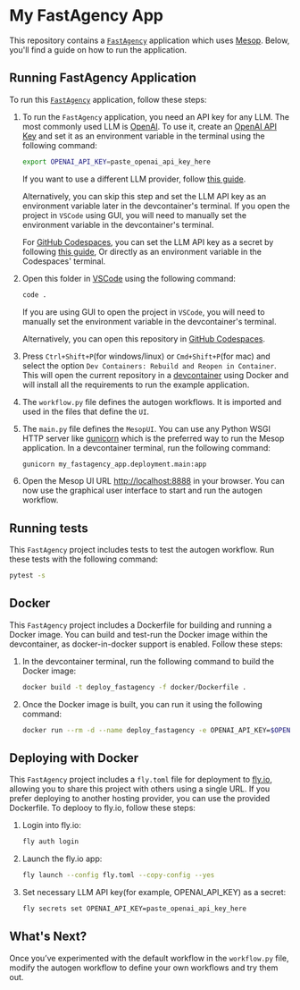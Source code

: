 # My FastAgency App

This repository contains a [`FastAgency`](https://github.com/airtai/fastagency) application which uses [Mesop](https://google.github.io/mesop/). Below, you'll find a guide on how to run the application.

## Running FastAgency Application

To run this [`FastAgency`](https://github.com/airtai/fastagency) application, follow these steps:

1. To run the `FastAgency` application, you need an API key for any LLM. The most commonly used LLM is [OpenAI](https://platform.openai.com/docs/models). To use it, create an [OpenAI API Key](https://openai.com/index/openai-api/) and set it as an environment variable in the terminal using the following command:

   ```bash
   export OPENAI_API_KEY=paste_openai_api_key_here
   ```

   If you want to use a different LLM provider, follow [this guide](https://fastagency.ai/latest/user-guide/runtimes/autogen/using_non_openai_models/).

   Alternatively, you can skip this step and set the LLM API key as an environment variable later in the devcontainer's terminal. If you open the project in `VSCode` using GUI, you will need to manually set the environment variable in the devcontainer's terminal.

   For [GitHub Codespaces](https://github.com/features/codespaces), you can set the LLM API key as a secret by following [this guide](https://docs.github.com/en/codespaces/setting-up-your-project-for-codespaces/configuring-dev-containers/specifying-recommended-secrets-for-a-repository), Or directly as an environment variable in the Codespaces' terminal.

2. Open this folder in [VSCode](https://code.visualstudio.com/) using the following command:

   ```bash
   code .
   ```

   If you are using GUI to open the project in `VSCode`, you will need to manually set the environment variable in the devcontainer's terminal.

   Alternatively, you can open this repository in [GitHub Codespaces](https://github.com/features/codespaces).

3. Press `Ctrl+Shift+P`(for windows/linux) or `Cmd+Shift+P`(for mac) and select the option `Dev Containers: Rebuild and Reopen in Container`. This will open the current repository in a [devcontainer](https://code.visualstudio.com/docs/devcontainers/containers) using Docker and will install all the requirements to run the example application.

4. The `workflow.py` file defines the autogen workflows. It is imported and used in the files that define the `UI`.

5. The `main.py` file defines the `MesopUI`. You can use any Python WSGI HTTP server like [gunicorn](https://gunicorn.org/) which is the preferred way to run the Mesop application. In a devcontainer terminal, run the following command:

   ```bash
   gunicorn my_fastagency_app.deployment.main:app
   ```

6. Open the Mesop UI URL [http://localhost:8888](http://localhost:8888) in your browser. You can now use the graphical user interface to start and run the autogen workflow.

## Running tests

This `FastAgency` project includes tests to test the autogen workflow. Run these tests with the following command:

```bash
pytest -s
```

## Docker

This `FastAgency` project includes a Dockerfile for building and running a Docker image. You can build and test-run the Docker image within the devcontainer, as docker-in-docker support is enabled. Follow these steps:

1. In the devcontainer terminal, run the following command to build the Docker image:

   ```bash
   docker build -t deploy_fastagency -f docker/Dockerfile .
   ```

2. Once the Docker image is built, you can run it using the following command:

   ```bash
   docker run --rm -d --name deploy_fastagency -e OPENAI_API_KEY=$OPENAI_API_KEY  -p 8888:8888  deploy_fastagency
   ```

## Deploying with Docker

This `FastAgency` project includes a `fly.toml` file for deployment to [fly.io](https://fly.io/), allowing you to share this project with others using a single URL. If you prefer deploying to another hosting provider, you can use the provided Dockerfile. To deplooy to fly.io, follow these steps:

1. Login into fly.io:

   ```bash
   fly auth login
   ```

2. Launch the fly.io app:

   ```bash
   fly launch --config fly.toml --copy-config --yes
   ```

3. Set necessary LLM API key(for example, OPENAI_API_KEY) as a secret:

   ```bash
   fly secrets set OPENAI_API_KEY=paste_openai_api_key_here
   ```

## What's Next?

Once you’ve experimented with the default workflow in the `workflow.py` file, modify the autogen workflow to define your own workflows and try them out.

